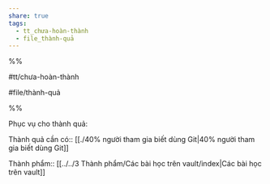 ```yaml
---  
share: true  
tags:  
  - tt_chưa-hoàn-thành  
  - file_thành-quả  
---  
```

  
%%  
#tt/chưa-hoàn-thành   
#file/thành-quả  
%%  
Phục vụ cho thành quả:  
  
Thành quả cần có:: [[./40% người tham gia biết dùng Git|40% người tham gia biết dùng Git]]  
  
Thành phẩm:: [[../../3 Thành phẩm/Các bài học trên vault/index|Các bài học trên vault]]  
